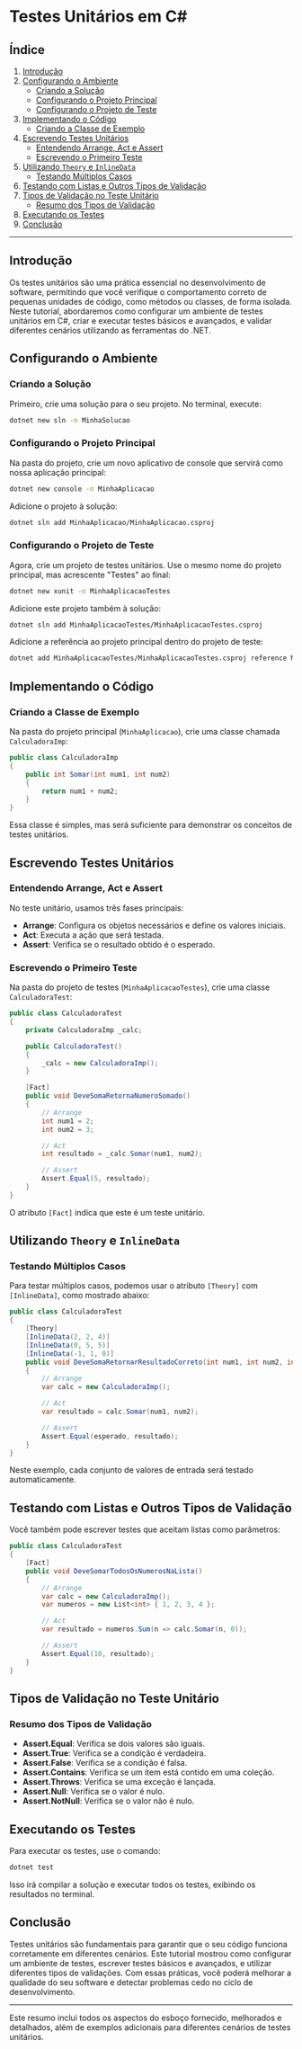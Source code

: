 

# Testes Unitários em C#

## Índice
1. [Introdução](#introdução)
2. [Configurando o Ambiente](#configurando-o-ambiente)
   - [Criando a Solução](#criando-a-solução)
   - [Configurando o Projeto Principal](#configurando-o-projeto-principal)
   - [Configurando o Projeto de Teste](#configurando-o-projeto-de-teste)
3. [Implementando o Código](#implementando-o-código)
   - [Criando a Classe de Exemplo](#criando-a-classe-de-exemplo)
4. [Escrevendo Testes Unitários](#escrevendo-testes-unitários)
   - [Entendendo Arrange, Act e Assert](#entendendo-arrange-act-e-assert)
   - [Escrevendo o Primeiro Teste](#escrevendo-o-primeiro-teste)
5. [Utilizando `Theory` e `InlineData`](#utilizando-theory-e-inlinedata)
   - [Testando Múltiplos Casos](#testando-múltiplos-casos)
6. [Testando com Listas e Outros Tipos de Validação](#testando-com-listas-e-outros-tipos-de-validação)
7. [Tipos de Validação no Teste Unitário](#tipos-de-validação-no-teste-unitário)
   - [Resumo dos Tipos de Validação](#resumo-dos-tipos-de-validação)
8. [Executando os Testes](#executando-os-testes)
9. [Conclusão](#conclusão)

---

## Introdução
Os testes unitários são uma prática essencial no desenvolvimento de software, permitindo que você verifique o comportamento correto de pequenas unidades de código, como métodos ou classes, de forma isolada. Neste tutorial, abordaremos como configurar um ambiente de testes unitários em C#, criar e executar testes básicos e avançados, e validar diferentes cenários utilizando as ferramentas do .NET.

## Configurando o Ambiente

### Criando a Solução
Primeiro, crie uma solução para o seu projeto. No terminal, execute:

```bash
dotnet new sln -n MinhaSolucao
```

### Configurando o Projeto Principal
Na pasta do projeto, crie um novo aplicativo de console que servirá como nossa aplicação principal:

```bash
dotnet new console -n MinhaAplicacao
```

Adicione o projeto à solução:

```bash
dotnet sln add MinhaAplicacao/MinhaAplicacao.csproj
```

### Configurando o Projeto de Teste
Agora, crie um projeto de testes unitários. Use o mesmo nome do projeto principal, mas acrescente "Testes" ao final:

```bash
dotnet new xunit -n MinhaAplicacaoTestes
```

Adicione este projeto também à solução:

```bash
dotnet sln add MinhaAplicacaoTestes/MinhaAplicacaoTestes.csproj
```

Adicione a referência ao projeto principal dentro do projeto de teste:

```bash
dotnet add MinhaAplicacaoTestes/MinhaAplicacaoTestes.csproj reference MinhaAplicacao/MinhaAplicacao.csproj
```

## Implementando o Código

### Criando a Classe de Exemplo
Na pasta do projeto principal (`MinhaAplicacao`), crie uma classe chamada `CalculadoraImp`:

```csharp
public class CalculadoraImp
{
    public int Somar(int num1, int num2)
    {
        return num1 + num2;
    }
}
```

Essa classe é simples, mas será suficiente para demonstrar os conceitos de testes unitários.

## Escrevendo Testes Unitários

### Entendendo Arrange, Act e Assert
No teste unitário, usamos três fases principais:

- **Arrange**: Configura os objetos necessários e define os valores iniciais.
- **Act**: Executa a ação que será testada.
- **Assert**: Verifica se o resultado obtido é o esperado.

### Escrevendo o Primeiro Teste
Na pasta do projeto de testes (`MinhaAplicacaoTestes`), crie uma classe `CalculadoraTest`:

```csharp
public class CalculadoraTest
{
    private CalculadoraImp _calc;

    public CalculadoraTest()
    {
        _calc = new CalculadoraImp();
    }

    [Fact]
    public void DeveSomaRetornaNumeroSomado()
    {
        // Arrange
        int num1 = 2;
        int num2 = 3;

        // Act
        int resultado = _calc.Somar(num1, num2);

        // Assert
        Assert.Equal(5, resultado);
    }
}
```

O atributo `[Fact]` indica que este é um teste unitário.

## Utilizando `Theory` e `InlineData`

### Testando Múltiplos Casos
Para testar múltiplos casos, podemos usar o atributo `[Theory]` com `[InlineData]`, como mostrado abaixo:

```csharp
public class CalculadoraTest
{
    [Theory]
    [InlineData(2, 2, 4)]
    [InlineData(0, 5, 5)]
    [InlineData(-1, 1, 0)]
    public void DeveSomaRetornarResultadoCorreto(int num1, int num2, int esperado)
    {
        // Arrange
        var calc = new CalculadoraImp();

        // Act
        var resultado = calc.Somar(num1, num2);

        // Assert
        Assert.Equal(esperado, resultado);
    }
}
```

Neste exemplo, cada conjunto de valores de entrada será testado automaticamente.

## Testando com Listas e Outros Tipos de Validação

Você também pode escrever testes que aceitam listas como parâmetros:

```csharp
public class CalculadoraTest
{
    [Fact]
    public void DeveSomarTodosOsNumerosNaLista()
    {
        // Arrange
        var calc = new CalculadoraImp();
        var numeros = new List<int> { 1, 2, 3, 4 };

        // Act
        var resultado = numeros.Sum(n => calc.Somar(n, 0));

        // Assert
        Assert.Equal(10, resultado);
    }
}
```

## Tipos de Validação no Teste Unitário

### Resumo dos Tipos de Validação

- **Assert.Equal**: Verifica se dois valores são iguais.
- **Assert.True**: Verifica se a condição é verdadeira.
- **Assert.False**: Verifica se a condição é falsa.
- **Assert.Contains**: Verifica se um item está contido em uma coleção.
- **Assert.Throws**: Verifica se uma exceção é lançada.
- **Assert.Null**: Verifica se o valor é nulo.
- **Assert.NotNull**: Verifica se o valor não é nulo.

## Executando os Testes

Para executar os testes, use o comando:

```bash
dotnet test
```

Isso irá compilar a solução e executar todos os testes, exibindo os resultados no terminal.

## Conclusão
Testes unitários são fundamentais para garantir que o seu código funciona corretamente em diferentes cenários. Este tutorial mostrou como configurar um ambiente de testes, escrever testes básicos e avançados, e utilizar diferentes tipos de validações. Com essas práticas, você poderá melhorar a qualidade do seu software e detectar problemas cedo no ciclo de desenvolvimento.

--- 

Este resumo inclui todos os aspectos do esboço fornecido, melhorados e detalhados, além de exemplos adicionais para diferentes cenários de testes unitários.